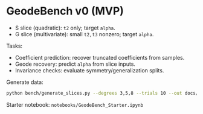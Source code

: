 # GeodeBench v0 (MVP)

- S slice (quadratic): `t2` only; target `alpha`.
- G slice (multivariate): small `t2,t3` nonzero; target `alpha`.

Tasks:
- Coefficient prediction: recover truncated coefficients from samples.
- Geode recovery: predict `alpha` from slice inputs.
- Invariance checks: evaluate symmetry/generalization splits.

Generate data:
```bash
python bench/generate_slices.py --degrees 3,5,8 --trials 10 --out docs/assets/geode_slices.csv
```

Starter notebook: `notebooks/GeodeBench_Starter.ipynb`
